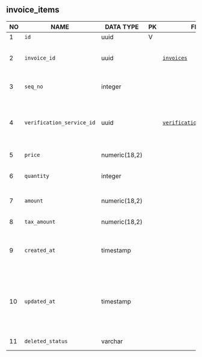 invoice_items
----------------------------


NO | NAME | DATA TYPE | PK | FK | DESCRIPTION            
---|------|-----------|----|----|-------------
1|`id` | uuid | V |  | Autogenerated
2|`invoice_id` | uuid |  | [`invoices`](invoices.md) | Date, when the order was created (generated)
3|`seq_no` | integer |  |  | Line number within one order
4|`verification_service_id` | uuid |  | [`verification_services`](verification_services.md) | Product that is included in the invoice, e.g. Verification fee, Additional fee, Test fee
5|`price` | numeric(18,2) |  |  | price of the service
6|`quantity` | integer |  |  | quantity of services, default 1
7|`amount` | numeric(18,2) |  |  | Item amount in order currency (default USD)
8|`tax_amount` | numeric(18,2) |  |  | Tax (VAT) amount
9|`created_at` | timestamp |  |  | System field - date and time when the record was created
10|`updated_at` | timestamp |  |  | System field - date and time when the record was modified (or created when the record is new)
11|`deleted_status` | varchar |  |  | ACTIVE, DELETED
